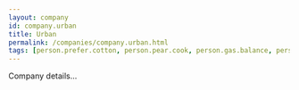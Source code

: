 ```yaml
---
layout: company
id: company.urban
title: Urban
permalink: /companies/company.urban.html
tags: [person.prefer.cotton, person.pear.cook, person.gas.balance, person.chimney.spring]
---
```


Company details...